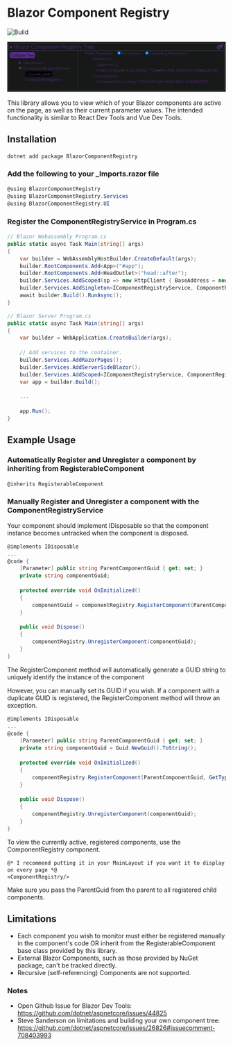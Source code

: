 ﻿# Blazor Component Registry
![Build](https://github.com/andrew-gaston/BlazorComponentRegistry/actions/workflows/build.yml/badge.svg)

![BlazorComponentRegistry User Interface](https://raw.githubusercontent.com/andrew-gaston/BlazorComponentRegistry/master/images/blazor-component-registry-ui.png)

This library allows you to view which of your Blazor components are active on the page, as well as their current parameter values. The intended functionality is similar to React Dev Tools and Vue Dev Tools.

## Installation
```
dotnet add package BlazorComponentRegistry
```
### Add the following to your _Imports.razor file
```csharp
@using BlazorComponentRegistry
@using BlazorComponentRegistry.Services
@using BlazorComponentRegistry.UI
```

### Register the ComponentRegistryService in Program.cs

```csharp
// Blazor Webassembly Program.cs
public static async Task Main(string[] args)
{
    var builder = WebAssemblyHostBuilder.CreateDefault(args);
    builder.RootComponents.Add<App>("#app");
    builder.RootComponents.Add<HeadOutlet>("head::after");
    builder.Services.AddScoped(sp => new HttpClient { BaseAddress = new Uri(builder.HostEnvironment.BaseAddress) });
    builder.Services.AddSingleton<IComponentRegistryService, ComponentRegistryService>();
    await builder.Build().RunAsync();
}
```

```csharp
// Blazor Server Program.cs
public static async Task Main(string[] args)
{
    var builder = WebApplication.CreateBuilder(args);

    // Add services to the container.
    builder.Services.AddRazorPages();
    builder.Services.AddServerSideBlazor();
    builder.Services.AddScoped<IComponentRegistryService, ComponentRegistryService>();
    var app = builder.Build();

    ...

    app.Run();
}
```
## Example Usage

### Automatically Register and Unregister a component by inheriting from RegisterableComponent

```csharp
@inherits RegisterableComponent
```

### Manually Register and Unregister a component with the ComponentRegistryService 
Your component should implement IDisposable so that the component instance becomes untracked when the component is disposed.

``` csharp
@implements IDisposable
...
@code {
    [Parameter] public string ParentComponentGuid { get; set; }
    private string componentGuid;

    protected override void OnInitialized()
    {
        componentGuid = componentRegistry.RegisterComponent(ParentComponentGuid, GetType()).ComponentGuid;
    }

    public void Dispose()
    {
        componentRegistry.UnregisterComponent(componentGuid);
    }
}
```

The RegisterComponent method will automatically generate a GUID string to uniquely identify the instance of the component

However, you can manually set its GUID if you wish. If a component with a duplicate GUID is registered, the RegisterComponent method will throw an exception.

```csharp
@implements IDisposable
...
@code {
    [Parameter] public string ParentComponentGuid { get; set; }
    private string componentGuid = Guid.NewGuid().ToString();

    protected override void OnInitialized()
    {
        componentRegistry.RegisterComponent(ParentComponentGuid, GetType(), componentGuid);
    }

    public void Dispose()
    {
        componentRegistry.UnregisterComponent(componentGuid);
    }
}
```

To view the currently active, registered components, use the ComponentRegistry component.
```
@* I recommend putting it in your MainLayout if you want it to display on every page *@
<ComponentRegistry/>
```

Make sure you pass the ParentGuid from the parent to all registered child components.

## Limitations
- Each component you wish to monitor must either be registered manually in the component's code OR inherit from the RegisterableComponent base class provided by this library.
- External Blazor Components, such as those provided by NuGet package, can't be tracked directly.
- Recursive (self-referencing) Components are not supported.

### Notes
- Open Github Issue for Blazor Dev Tools: https://github.com/dotnet/aspnetcore/issues/44825
- Steve Sanderson on limitations and building your own component tree: https://github.com/dotnet/aspnetcore/issues/26826#issuecomment-708403993